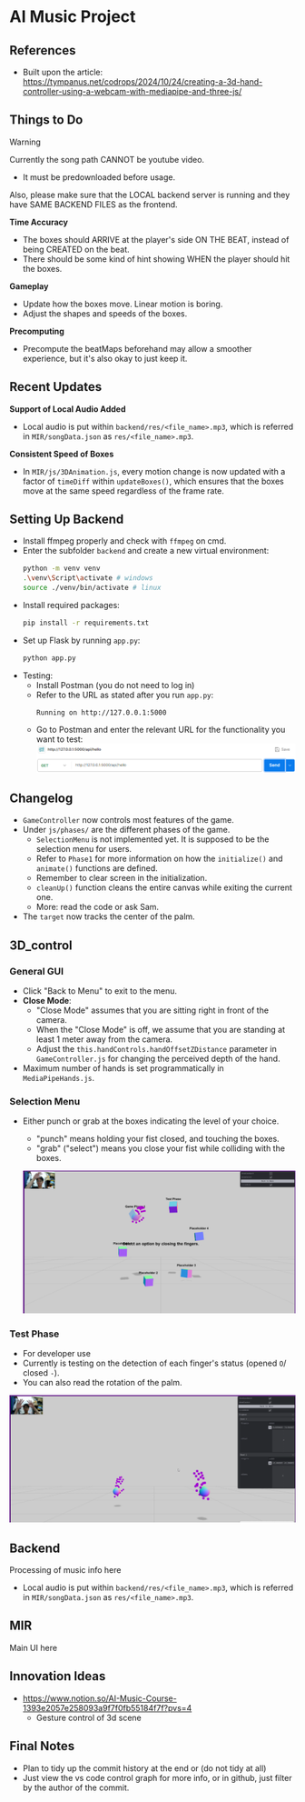 # AI Music Project

## References
* Built upon the article: https://tympanus.net/codrops/2024/10/24/creating-a-3d-hand-controller-using-a-webcam-with-mediapipe-and-three-js/

## Things to Do

> [!WARNING] 
> Currently the song path CANNOT be youtube video. 
>   * It must be predownloaded before usage.
>
> Also, please make sure that the LOCAL backend server is running and they have SAME BACKEND FILES as the frontend.

**Time Accuracy**
* The boxes should ARRIVE at the player's side ON THE BEAT, instead of being CREATED on the beat.
* There should be some kind of hint showing WHEN the player should hit the boxes.

**Gameplay**
* Update how the boxes move. Linear motion is boring.
* Adjust the shapes and speeds of the boxes.

**Precomputing**
* Precompute the beatMaps beforehand may allow a smoother experience, but it's also okay to just keep it.

## Recent Updates

**Support of Local Audio Added**
* Local audio is put within `backend/res/<file_name>.mp3`, which is referred in `MIR/songData.json` as `res/<file_name>.mp3`.

**Consistent Speed of Boxes**
* In `MIR/js/3DAnimation.js`, every motion change is now updated with a factor of `timeDiff` within `updateBoxes()`, which ensures that the boxes move at the same speed regardless of the frame rate.

## Setting Up Backend

* Install ffmpeg properly and check with `ffmpeg` on cmd.
* Enter the subfolder `backend` and create a new virtual environment:
    ```bash
    python -m venv venv
    .\venv\Script\activate # windows
    source ./venv/bin/activate # linux
    ```
* Install required packages:
    ```bash
    pip install -r requirements.txt
    ```
* Set up Flask by running `app.py`:
    ```bash
    python app.py
    ```
* Testing:
    * Install Postman (you do not need to log in)
    * Refer to the URL as stated after you run `app.py`:
        ```
        Running on http://127.0.0.1:5000
        ```
    * Go to Postman and enter the relevant URL for the functionality you want to test:
        ![alt text](readme-src/image-5.png)

## Changelog

* `GameController` now controls most features of the game.
* Under `js/phases/` are the different phases of the game. 
    * `SelectionMenu` is not implemented yet. It is supposed to be the selection menu for users.
    * Refer to `Phase1` for more information on how the `initialize()` and `animate()` functions are defined.
    * Remember to clear screen in the initialization.
    * `cleanUp()` function cleans the entire canvas while exiting the current one.
    * More: read the code or ask Sam.
* The `target` now tracks the center of the palm.

## 3D_control

### General GUI

* Click "Back to Menu" to exit to the menu.
* **Close Mode**:
    * "Close Mode" assumes that you are sitting right in front of the camera.
    * When the "Close Mode" is off, we assume that you are standing at least 1 meter away from the camera.
    * Adjust the `this.handControls.handOffsetZDistance` parameter in `GameController.js` for changing the perceived depth of the hand.
* Maximum number of hands is set programmatically in `MediaPipeHands.js`.

### Selection Menu

* Either punch or grab at the boxes indicating the level of your choice.
    * "punch" means holding your fist closed, and touching the boxes.
    * "grab" ("select") means you close your fist while colliding with the boxes.

    ![alt text](readme-src/image-1.png)

### Test Phase

* For developer use
* Currently is testing on the detection of each finger's status (opened `O`/ closed `-`).
* You can also read the rotation of the palm.

![alt text](readme-src/image.png)

## Backend

Processing of music info here
* Local audio is put within `backend/res/<file_name>.mp3`, which is referred in `MIR/songData.json` as `res/<file_name>.mp3`.

## MIR

Main UI here

## Innovation Ideas

* https://www.notion.so/AI-Music-Course-1393e2057e258093a9f7f0fb55184f7f?pvs=4
    * Gesture control of 3d scene

## Final Notes

* Plan to tidy up the commit history at the end or (do not tidy at all)
* Just view the vs code control graph for more info, or in github, just filter by the author of the commit.